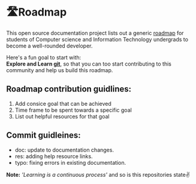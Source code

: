# 🛣Roadmap
This open source documentation project lists out a generic [roadmap](/roadmap.md) for students of Computer science and Information Technology 
undergrads to become a well-rounded developer.

Here's a fun goal to start with:\
**Explore and Learn [git](https://try.github.io)**, so that you can too start contributing to this community and help us build this roadmap.

## Roadmap contribution guidlines:
1. Add consice goal that can be achieved
2. Time frame to be spent towards a specific goal
3. List out helpful resources for that goal

## Commit guidleines:
* doc: update to documentation changes.
* res: adding help resource links.
* typo: fixing errors in existing documentation. 

**Note:** *'Learning is a continuous process'* and so is this repositories state✌️
